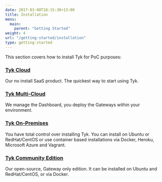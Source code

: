 ```yaml
--- 
date: 2017-03-08T18:15:30+13:00
title: Installation
menu:
  main:
    parent: "Getting Started"
weight: 4
url: "/getting-started/installation"
type: getting-started
---
```



This section covers how to install Tyk for PoC purposes:

### [Tyk Cloud](/docs/getting-started/installation/with-tyk-cloud/)

Our no install SaaS product. The quickest way to start using Tyk.

### [Tyk Multi-Cloud](/docs/getting-started/installation/with-tyk-multi-cloud/)

We manage the Dashboard, you deploy the Gateways within your environment.

### [Tyk On-Premises](/docs/getting-started/installation/with-tyk-on-premises/)

You have total control over installing Tyk. You can install on Ubuntu or RedHat/CentOS or use container based installations via Docker, Heroku, Microsoft Azure and Vagrant.

### [Tyk Community Edition](/docs/getting-started/installation/with-tyk-community-edition/)

Our open-source, Gateway only edition. It can be installed on Ubuntu and RedHat/CentOS, or via Docker.


